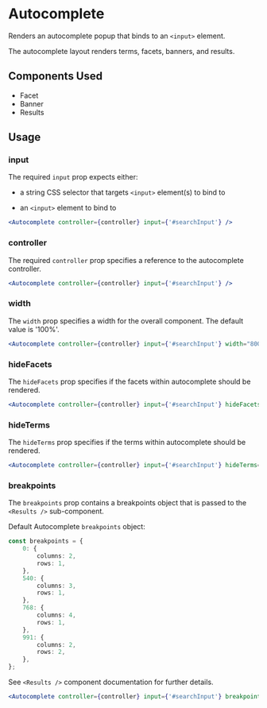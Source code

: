 # Autocomplete

Renders an autocomplete popup that binds to an `<input>` element.

The autocomplete layout renders terms, facets, banners, and results.

## Components Used
- Facet
- Banner
- Results

## Usage

### input
The required `input` prop expects either:

- a string CSS selector that targets `<input>` element(s) to bind to

- an `<input>` element to bind to

```jsx
<Autocomplete controller={controller} input={'#searchInput'} />
```

### controller
The required `controller` prop specifies a reference to the autocomplete controller.

```jsx
<Autocomplete controller={controller} input={'#searchInput'} />
```

### width
The `width` prop specifies a width for the overall component. The default value is '100%'.

```jsx
<Autocomplete controller={controller} input={'#searchInput'} width="800px" />
```

### hideFacets
The `hideFacets` prop specifies if the facets within autocomplete should be rendered.

```jsx
<Autocomplete controller={controller} input={'#searchInput'} hideFacets={true} />
```

### hideTerms
The `hideTerms` prop specifies if the terms within autocomplete should be rendered.

```jsx
<Autocomplete controller={controller} input={'#searchInput'} hideTerms={true} />
```

### breakpoints
The `breakpoints` prop contains a breakpoints object that is passed to the `<Results />` sub-component.

Default Autocomplete `breakpoints` object:

```typescript
const breakpoints = {
    0: {
        columns: 2,
        rows: 1,
    },
    540: {
        columns: 3,
        rows: 1,
    },
    768: {
        columns: 4,
        rows: 1,
    },
    991: {
        columns: 2,
        rows: 2,
    },
};
```

See `<Results />` component documentation for further details.

```jsx
<Autocomplete controller={controller} input={'#searchInput'} breakpoints={breakpoints} />
```
